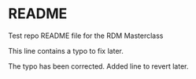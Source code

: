 # README

Test repo README file for the RDM Masterclass

This line contains a typo to fix later.

The typo has been corrected.
Added line to revert later.
